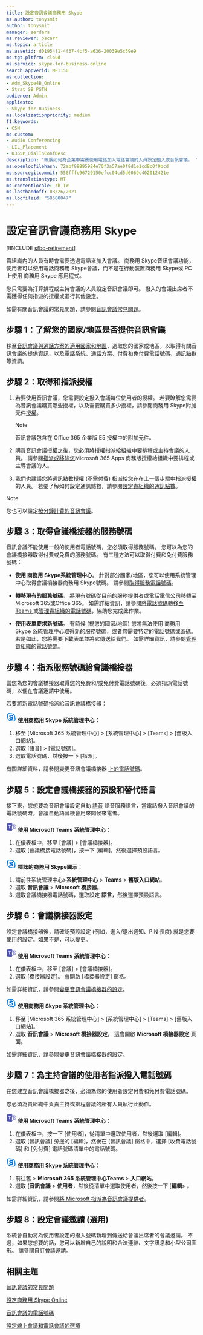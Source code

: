 ```yaml
---
title: 設定音訊會議商務用 Skype
ms.author: tonysmit
author: tonysmit
manager: serdars
ms.reviewer: oscarr
ms.topic: article
ms.assetid: d01954f1-4f37-4cf5-a636-20039e5c59e9
ms.tgt.pltfrm: cloud
ms.service: skype-for-business-online
search.appverid: MET150
ms.collection:
- Adm_Skype4B_Online
- Strat_SB_PSTN
audience: Admin
appliesto:
- Skype for Business
ms.localizationpriority: medium
f1.keywords:
- CSH
ms.custom:
- Audio Conferencing
- LIL_Placement
- O365P_DialInConfDesc
description: '瞭解如何為企業中需要使用電話加入電話會議的人員設定撥入或音訊會議。 '
ms.openlocfilehash: 72abf99895924e70f3a57ae0f8d1e1cd8c0f9bcd
ms.sourcegitcommit: 556fffc96729150efcc04cd5d6069c402012421e
ms.translationtype: MT
ms.contentlocale: zh-TW
ms.lasthandoff: 08/26/2021
ms.locfileid: "58580047"
---
```

# <a name="set-up-audio-conferencing-for-skype-for-business"></a>設定音訊會議商務用 Skype

[!INCLUDE [sfbo-retirement](../../Hub/includes/sfbo-retirement.md)]

貴組織內的人員有時會需要透過電話來加入會議。 商務用 Skype音訊會議功能， 使用者可以使用電話商務用 Skype會議，而不是在行動裝置商務用 Skype或 PC 上使用 商務用 Skype 應用程式。 
  
您只需要為打算排程或主持會議的人員設定音訊會議即可。 撥入的會議出席者不需獲得任何指派的授權或進行其他設定。
  
如需有關音訊會議的常見問題，請參閱[音訊會議常見問題](/MicrosoftTeams/audio-conferencing-common-questions)。

## <a name="step-1-find-out-if-audio-conferencing-is-available-in-your-countryregion"></a>步驟 1：了解您的國家/地區是否提供音訊會議
<a name="__top"> </a>

移至[音訊會議與通話方案的適用國家和地區](/microsoftteams/country-and-region-availability-for-audio-conferencing-and-calling-plans/country-and-region-availability-for-audio-conferencing-and-calling-plans)，選取您的國家或地區，以取得有關音訊會議的提供資訊，以及電話系統、通話方案、付費和免付費電話號碼、通訊點數等資訊。 
 
## <a name="step-2-get-and-assign-licenses"></a>步驟 2：取得和指派授權
 
1. 若要使用音訊會議，您需要設定撥入會議每位使用者的授權。 若要瞭解您需要為音訊會議購買哪些授權，以及需要購買多少授權，請參閱商務用 Skype附加元件[授權](../skype-for-business-and-microsoft-teams-add-on-licensing/skype-for-business-and-microsoft-teams-add-on-licensing.md)。

    >[!NOTE] 
    > 音訊會議包含在 Office 365 企業版 E5 授權中的附加元件。
        
2. 購買音訊會議授權之後，您必須將授權指派給組織中要排程或主持會議的人員。 請參閱[指派或移除您](https://support.office.com/article/997596b5-4173-4627-b915-36abac6786dc)Microsoft 365 Apps 商務版授權給組織中要排程或主導會議的人。
    
3. 我們也建議您將通訊點數授權 (不需付費) 指派給您在在上一個步驟中指派授權的人員。 若要了解如何設定通訊點數，請參閱[設定貴組織的通訊點數](/microsoftteams/set-up-communications-credits-for-your-organization)。
    
> [!NOTE]
> 您也可以設定[按分鐘計費的音訊會議](/microsoftteams/audio-conferencing-pay-per-minute)。

## <a name="step-3-get-service-numbers-for-your-conferencing-bridges"></a>步驟 3：取得會議橋接器的服務號碼
<a name="__top"> </a>

音訊會議不能使用一般的使用者電話號碼，您必須取得服務號碼。 您可以為您的會議橋接器取得付費或免費的服務號碼。 有三種方法可以取得付費和免付費服務號碼： 
  
- **使用 商務用 Skype系統管理中心**。 針對部分國家/地區，您可以使用系統管理中心取得會議橋接器商務用 Skype號碼。 請參閱[取得服務電話號碼](/microsoftteams/getting-service-phone-numbers)。
    
- **轉移現有的服務號碼**。 將現有號碼從目前的服務提供者或電話電信公司移轉至Microsoft 365或Office 365。 如需詳細資訊，請參閱[將電話號碼轉移至 Teams ](/microsoftteams/phone-number-calling-plans/transfer-phone-numbers-to-teams)或[管理貴組織的電話號碼](/microsoftteams/manage-phone-numbers-for-your-organization)，協助您完成此作業。  
  
- **使用表單要求新號碼**。 有時候 (視您的國家/地區) 您將無法使用 商務用 Skype 系統管理中心取得新的服務號碼，或者您需要特定的電話號碼或區碼。 若是如此，您將需要下載表單並將它傳送給我們。 如需詳細資訊，請參閱[管理貴組織的電話號碼](/microsoftteams/manage-phone-numbers-for-your-organization)。 
    
## <a name="step-4-assign-a-service-number-to-the-conferencing-bridge"></a>步驟 4：指派服務號碼給會議橋接器
<a name="__top"> </a>

當您為您的會議橋接器取得您的免費和/或免付費電話號碼後，必須指派電話號碼，以便在會議邀請中使用。  

若要將新電話號碼指派給音訊會議橋接器：

![商務用 Skype 標誌圖示](../images/sfb-logo-30x30.png) **使用商務用 Skype 系統管理中心：**

 1. 移至 [Microsoft 365 系統管理中心]  >  [系統管理中心]  >  [Teams]  >  [舊版入口網站]。
 2. 選取 [語音]  >  [電話號碼]。
 3. 選取電話號碼，然後按一下 [指派]。

有關詳細資料，請參閱變更音訊會議橋接器 [上的電話號碼](/MicrosoftTeams/change-the-phone-numbers-on-your-audio-conferencing-bridge)。

## <a name="step-5-set-the-default-and-alternate-languages-for-a-conferencing-bridge"></a>步驟 5：設定會議橋接器的預設和替代語言
<a name="__top"> </a>

接下來，您想要為音訊會議設定自動 [語音](../audio-conferencing-in-office-365/set-auto-attendant-languages-for-audio-conferencing.md) 語音服務語言，當電話撥入音訊會議的電話號碼時，會議自動語音機會用來問候來電者。 

![Microsoft Teams 標誌圖示](../images/teams-logo-30x30.png) **使用 Microsoft Teams 系統管理中心**：

1. 在儀表板中，移至 [會議]  >  [會議橋接器]。
2. 選取 [會議橋接電話號碼]，按一下 [編輯]，然後選擇預設語言。

![使用系統管理中心商務用 Skype ](../images/sfb-logo-30x30.png) **標誌的商務用 Skype圖示**：

1. 請前往系統管理中心>**系統管理中心**  >  **Teams**  >  **舊版入口網站**。
2. 選取 **音訊會議**  >  **Microsoft 橋接器**。 
3. 選取會議橋接器電話號碼，選取設定 **語言**，然後選擇預設語言。

## <a name="step-6-set-your-conferencing-bridge-settings"></a>步驟 6：會議橋接器設定
<a name="__top"> </a>
    
設定會議橋接器後，請確認預設設定 (例如，進入/退出通知、PIN 長度) 就是您要使用的設定。如果不是，可以變更。 

![Microsoft Teams 標誌圖示](../images/teams-logo-30x30.png) **使用 Microsoft Teams 系統管理中心**：

1. 在儀表板中，移至 [會議]  >  [會議橋接器]。
2. 選取 [橋接器設定]。 會開啟 [橋接器設定] 窗格。 

如需詳細資訊，請參閱[變更音訊會議橋接器的設定](/MicrosoftTeams/change-the-settings-for-an-audio-conferencing-bridge)。

![商務用 Skype 標誌圖示](../images/sfb-logo-30x30.png) **使用商務用 Skype 系統管理中心：**

1. 移至 [Microsoft 365 系統管理中心]  >  [系統管理中心]  >  [Teams]  >  [舊版入口網站]。
2. 選取 **音訊會議**  >  **Microsoft 橋接器設定**。 這會開啟 **Microsoft 橋接器設定** 頁面。 

如需詳細資訊，請參閱[變更音訊會議橋接器的設定](/MicrosoftTeams/change-the-settings-for-an-audio-conferencing-bridge)。

## <a name="step-7-assign-dial-in-phone-numbers-for-users-who-lead-meetings"></a>步驟 7：為主持會議的使用者指派撥入電話號碼

在您建立音訊會議橋接器之後，必須為您的使用者設定付費和免付費電話號碼。

您必須為貴組織中負責主持或排程會議的所有人員執行此動作。 

![Microsoft Teams 標誌圖示](../images/teams-logo-30x30.png) **使用 Microsoft Teams 系統管理中心**：

1. 在儀表板中，按一下 [使用者]，從清單中選取使用者，然後選取 [編輯]。
2. 選取 [音訊會議] 旁邊的 [編輯]，然後在 [音訊會議] 窗格中，選擇 [收費電話號碼] 和 [免付費] 電話號碼清單中的電話號碼。

![商務用 Skype 標誌圖示](../images/sfb-logo-30x30.png) **使用商務用 Skype 系統管理中心：**

1. 前往舊  >  **Microsoft 365 系統管理中心Teams**  >  **入口網站**。
2. 選取 **[音訊會議**  >  **使用者**，然後從清單中選取使用者，然後按一下 [**編輯**> 。 

如需詳細資訊，請參閱[將 Microsoft 指派為音訊會議提供者](../audio-conferencing-in-office-365/assign-microsoft-as-the-audio-conferencing-provider.md)。


## <a name="step-8-set-up-meeting-invitations-optional"></a>步驟 8：設定會議邀請 (選用)
<a name="__top"> </a>
 
系統會自動將為使用者設定的撥入號碼新增到傳送給會議出席者的會議邀請。 不過，如果您想要的話，您可以新增自己的說明和合法連結、文字訊息和小型公司圖形。 請參閱[自訂會議邀請](../set-up-skype-for-business-online/customize-meeting-invitations.md)。
   
## <a name="related-topics"></a>相關主題

[音訊會議的常見問題](/MicrosoftTeams/audio-conferencing-common-questions)
  
[設定商務用 Skype Online](../set-up-skype-for-business-online/set-up-skype-for-business-online.md)
  
[音訊會議的電話號碼](phone-numbers-for-audio-conferencing.md)
  
[設定線上會議和電話會議的選項](https://support.office.com/article/DCD1CA39-0C1F-466C-9573-F04138FEF5E2)
